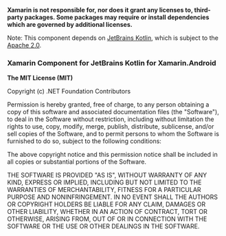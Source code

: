 **Xamarin is not responsible for, nor does it grant any licenses to,
third-party packages. Some packages may require or install dependencies which
are governed by additional licenses.**

Note: This component depends on [JetBrains
Kotlin](https://github.com/JetBrains/kotlin), which is subject to the [Apache
2.0](https://github.com/JetBrains/kotlin/blob/master/license/LICENSE.txt).

### Xamarin Component for JetBrains Kotlin for Xamarin.Android

**The MIT License (MIT)**

Copyright (c) .NET Foundation Contributors

Permission is hereby granted, free of charge, to any person obtaining a copy of
this software and associated documentation files (the "Software"), to deal in
the Software without restriction, including without limitation the rights to
use, copy, modify, merge, publish, distribute, sublicense, and/or sell copies
of the Software, and to permit persons to whom the Software is furnished to do
so, subject to the following conditions:

The above copyright notice and this permission notice shall be included in all
copies or substantial portions of the Software.

THE SOFTWARE IS PROVIDED "AS IS", WITHOUT WARRANTY OF ANY KIND, EXPRESS OR
IMPLIED, INCLUDING BUT NOT LIMITED TO THE WARRANTIES OF MERCHANTABILITY,
FITNESS FOR A PARTICULAR PURPOSE AND NONINFRINGEMENT. IN NO EVENT SHALL THE
AUTHORS OR COPYRIGHT HOLDERS BE LIABLE FOR ANY CLAIM, DAMAGES OR OTHER
LIABILITY, WHETHER IN AN ACTION OF CONTRACT, TORT OR OTHERWISE, ARISING FROM,
OUT OF OR IN CONNECTION WITH THE SOFTWARE OR THE USE OR OTHER DEALINGS IN THE
SOFTWARE.
